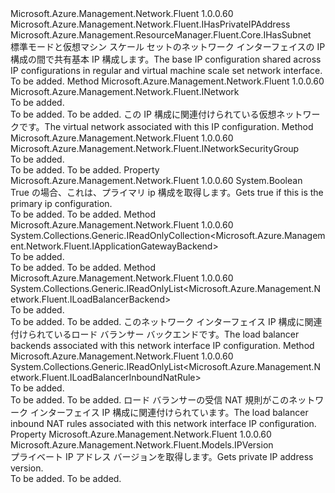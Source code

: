 <Type Name="INicIPConfigurationBase" FullName="Microsoft.Azure.Management.Network.Fluent.INicIPConfigurationBase">
  <TypeSignature Language="C#" Value="public interface INicIPConfigurationBase : Microsoft.Azure.Management.Network.Fluent.IHasPrivateIPAddress, Microsoft.Azure.Management.ResourceManager.Fluent.Core.IHasSubnet" />
  <TypeSignature Language="ILAsm" Value=".class public interface auto ansi abstract INicIPConfigurationBase implements class Microsoft.Azure.Management.Network.Fluent.IHasPrivateIPAddress, class Microsoft.Azure.Management.ResourceManager.Fluent.Core.IHasSubnet" />
  <TypeSignature Language="DocId" Value="T:Microsoft.Azure.Management.Network.Fluent.INicIPConfigurationBase" />
  <TypeSignature Language="VB.NET" Value="Public Interface INicIPConfigurationBase&#xA;Implements IHasPrivateIPAddress, IHasSubnet" />
  <TypeSignature Language="F#" Value="type INicIPConfigurationBase = interface&#xA;    interface IHasSubnet&#xA;    interface IHasPrivateIPAddress" />
  <AssemblyInfo>
    <AssemblyName>Microsoft.Azure.Management.Network.Fluent</AssemblyName>
    <AssemblyVersion>1.0.0.60</AssemblyVersion>
  </AssemblyInfo>
  <Interfaces>
    <Interface>
      <InterfaceName>Microsoft.Azure.Management.Network.Fluent.IHasPrivateIPAddress</InterfaceName>
    </Interface>
    <Interface>
      <InterfaceName>Microsoft.Azure.Management.ResourceManager.Fluent.Core.IHasSubnet</InterfaceName>
    </Interface>
  </Interfaces>
  <Docs>
    <summary>
            <span data-ttu-id="72116-101">標準モードと仮想マシン スケール セットのネットワーク インターフェイスの IP 構成の間で共有基本 IP 構成します。</span><span class="sxs-lookup"><span data-stu-id="72116-101">The base IP configuration shared across IP configurations in regular and virtual machine scale set network interface.</span></span>
            </summary>
    <remarks>To be added.</remarks>
  </Docs>
  <Members>
    <Member MemberName="GetNetwork">
      <MemberSignature Language="C#" Value="public Microsoft.Azure.Management.Network.Fluent.INetwork GetNetwork ();" />
      <MemberSignature Language="ILAsm" Value=".method public hidebysig newslot virtual instance class Microsoft.Azure.Management.Network.Fluent.INetwork GetNetwork() cil managed" />
      <MemberSignature Language="DocId" Value="M:Microsoft.Azure.Management.Network.Fluent.INicIPConfigurationBase.GetNetwork" />
      <MemberSignature Language="VB.NET" Value="Public Function GetNetwork () As INetwork" />
      <MemberSignature Language="F#" Value="abstract member GetNetwork : unit -&gt; Microsoft.Azure.Management.Network.Fluent.INetwork" Usage="iNicIPConfigurationBase.GetNetwork " />
      <MemberType>Method</MemberType>
      <AssemblyInfo>
        <AssemblyName>Microsoft.Azure.Management.Network.Fluent</AssemblyName>
        <AssemblyVersion>1.0.0.60</AssemblyVersion>
      </AssemblyInfo>
      <ReturnValue>
        <ReturnType>Microsoft.Azure.Management.Network.Fluent.INetwork</ReturnType>
      </ReturnValue>
      <Parameters />
      <Docs>
        <summary>To be added.</summary>
        <returns>To be added.</returns>
        <remarks>To be added.</remarks>
        <return><span data-ttu-id="72116-102">この IP 構成に関連付けられている仮想ネットワークです。</span><span class="sxs-lookup"><span data-stu-id="72116-102">The virtual network associated with this IP configuration.</span></span></return>
      </Docs>
    </Member>
    <Member MemberName="GetNetworkSecurityGroup">
      <MemberSignature Language="C#" Value="public Microsoft.Azure.Management.Network.Fluent.INetworkSecurityGroup GetNetworkSecurityGroup ();" />
      <MemberSignature Language="ILAsm" Value=".method public hidebysig newslot virtual instance class Microsoft.Azure.Management.Network.Fluent.INetworkSecurityGroup GetNetworkSecurityGroup() cil managed" />
      <MemberSignature Language="DocId" Value="M:Microsoft.Azure.Management.Network.Fluent.INicIPConfigurationBase.GetNetworkSecurityGroup" />
      <MemberSignature Language="VB.NET" Value="Public Function GetNetworkSecurityGroup () As INetworkSecurityGroup" />
      <MemberSignature Language="F#" Value="abstract member GetNetworkSecurityGroup : unit -&gt; Microsoft.Azure.Management.Network.Fluent.INetworkSecurityGroup" Usage="iNicIPConfigurationBase.GetNetworkSecurityGroup " />
      <MemberType>Method</MemberType>
      <AssemblyInfo>
        <AssemblyName>Microsoft.Azure.Management.Network.Fluent</AssemblyName>
        <AssemblyVersion>1.0.0.60</AssemblyVersion>
      </AssemblyInfo>
      <ReturnValue>
        <ReturnType>Microsoft.Azure.Management.Network.Fluent.INetworkSecurityGroup</ReturnType>
      </ReturnValue>
      <Parameters />
      <Docs>
        <summary>To be added.</summary>
        <returns>To be added.</returns>
        <remarks>To be added.</remarks>
      </Docs>
    </Member>
    <Member MemberName="IsPrimary">
      <MemberSignature Language="C#" Value="public bool IsPrimary { get; }" />
      <MemberSignature Language="ILAsm" Value=".property instance bool IsPrimary" />
      <MemberSignature Language="DocId" Value="P:Microsoft.Azure.Management.Network.Fluent.INicIPConfigurationBase.IsPrimary" />
      <MemberSignature Language="VB.NET" Value="Public ReadOnly Property IsPrimary As Boolean" />
      <MemberSignature Language="F#" Value="member this.IsPrimary : bool" Usage="Microsoft.Azure.Management.Network.Fluent.INicIPConfigurationBase.IsPrimary" />
      <MemberType>Property</MemberType>
      <AssemblyInfo>
        <AssemblyName>Microsoft.Azure.Management.Network.Fluent</AssemblyName>
        <AssemblyVersion>1.0.0.60</AssemblyVersion>
      </AssemblyInfo>
      <ReturnValue>
        <ReturnType>System.Boolean</ReturnType>
      </ReturnValue>
      <Docs>
        <summary>
            <span data-ttu-id="72116-103">True の場合、これは、プライマリ ip 構成を取得します。</span><span class="sxs-lookup"><span data-stu-id="72116-103">Gets true if this is the primary ip configuration.</span></span>
            </summary>
        <value>To be added.</value>
        <remarks>To be added.</remarks>
      </Docs>
    </Member>
    <Member MemberName="ListAssociatedApplicationGatewayBackends">
      <MemberSignature Language="C#" Value="public System.Collections.Generic.IReadOnlyCollection&lt;Microsoft.Azure.Management.Network.Fluent.IApplicationGatewayBackend&gt; ListAssociatedApplicationGatewayBackends ();" />
      <MemberSignature Language="ILAsm" Value=".method public hidebysig newslot virtual instance class System.Collections.Generic.IReadOnlyCollection`1&lt;class Microsoft.Azure.Management.Network.Fluent.IApplicationGatewayBackend&gt; ListAssociatedApplicationGatewayBackends() cil managed" />
      <MemberSignature Language="DocId" Value="M:Microsoft.Azure.Management.Network.Fluent.INicIPConfigurationBase.ListAssociatedApplicationGatewayBackends" />
      <MemberSignature Language="VB.NET" Value="Public Function ListAssociatedApplicationGatewayBackends () As IReadOnlyCollection(Of IApplicationGatewayBackend)" />
      <MemberSignature Language="F#" Value="abstract member ListAssociatedApplicationGatewayBackends : unit -&gt; System.Collections.Generic.IReadOnlyCollection&lt;Microsoft.Azure.Management.Network.Fluent.IApplicationGatewayBackend&gt;" Usage="iNicIPConfigurationBase.ListAssociatedApplicationGatewayBackends " />
      <MemberType>Method</MemberType>
      <AssemblyInfo>
        <AssemblyName>Microsoft.Azure.Management.Network.Fluent</AssemblyName>
        <AssemblyVersion>1.0.0.60</AssemblyVersion>
      </AssemblyInfo>
      <ReturnValue>
        <ReturnType>System.Collections.Generic.IReadOnlyCollection&lt;Microsoft.Azure.Management.Network.Fluent.IApplicationGatewayBackend&gt;</ReturnType>
      </ReturnValue>
      <Parameters />
      <Docs>
        <summary>To be added.</summary>
        <returns>To be added.</returns>
        <remarks>To be added.</remarks>
      </Docs>
    </Member>
    <Member MemberName="ListAssociatedLoadBalancerBackends">
      <MemberSignature Language="C#" Value="public System.Collections.Generic.IReadOnlyList&lt;Microsoft.Azure.Management.Network.Fluent.ILoadBalancerBackend&gt; ListAssociatedLoadBalancerBackends ();" />
      <MemberSignature Language="ILAsm" Value=".method public hidebysig newslot virtual instance class System.Collections.Generic.IReadOnlyList`1&lt;class Microsoft.Azure.Management.Network.Fluent.ILoadBalancerBackend&gt; ListAssociatedLoadBalancerBackends() cil managed" />
      <MemberSignature Language="DocId" Value="M:Microsoft.Azure.Management.Network.Fluent.INicIPConfigurationBase.ListAssociatedLoadBalancerBackends" />
      <MemberSignature Language="VB.NET" Value="Public Function ListAssociatedLoadBalancerBackends () As IReadOnlyList(Of ILoadBalancerBackend)" />
      <MemberSignature Language="F#" Value="abstract member ListAssociatedLoadBalancerBackends : unit -&gt; System.Collections.Generic.IReadOnlyList&lt;Microsoft.Azure.Management.Network.Fluent.ILoadBalancerBackend&gt;" Usage="iNicIPConfigurationBase.ListAssociatedLoadBalancerBackends " />
      <MemberType>Method</MemberType>
      <AssemblyInfo>
        <AssemblyName>Microsoft.Azure.Management.Network.Fluent</AssemblyName>
        <AssemblyVersion>1.0.0.60</AssemblyVersion>
      </AssemblyInfo>
      <ReturnValue>
        <ReturnType>System.Collections.Generic.IReadOnlyList&lt;Microsoft.Azure.Management.Network.Fluent.ILoadBalancerBackend&gt;</ReturnType>
      </ReturnValue>
      <Parameters />
      <Docs>
        <summary>To be added.</summary>
        <returns>To be added.</returns>
        <remarks>To be added.</remarks>
        <return><span data-ttu-id="72116-104">このネットワーク インターフェイス IP 構成に関連付けられているロード バランサー バックエンドです。</span><span class="sxs-lookup"><span data-stu-id="72116-104">The load balancer backends associated with this network interface IP configuration.</span></span></return>
      </Docs>
    </Member>
    <Member MemberName="ListAssociatedLoadBalancerInboundNatRules">
      <MemberSignature Language="C#" Value="public System.Collections.Generic.IReadOnlyList&lt;Microsoft.Azure.Management.Network.Fluent.ILoadBalancerInboundNatRule&gt; ListAssociatedLoadBalancerInboundNatRules ();" />
      <MemberSignature Language="ILAsm" Value=".method public hidebysig newslot virtual instance class System.Collections.Generic.IReadOnlyList`1&lt;class Microsoft.Azure.Management.Network.Fluent.ILoadBalancerInboundNatRule&gt; ListAssociatedLoadBalancerInboundNatRules() cil managed" />
      <MemberSignature Language="DocId" Value="M:Microsoft.Azure.Management.Network.Fluent.INicIPConfigurationBase.ListAssociatedLoadBalancerInboundNatRules" />
      <MemberSignature Language="VB.NET" Value="Public Function ListAssociatedLoadBalancerInboundNatRules () As IReadOnlyList(Of ILoadBalancerInboundNatRule)" />
      <MemberSignature Language="F#" Value="abstract member ListAssociatedLoadBalancerInboundNatRules : unit -&gt; System.Collections.Generic.IReadOnlyList&lt;Microsoft.Azure.Management.Network.Fluent.ILoadBalancerInboundNatRule&gt;" Usage="iNicIPConfigurationBase.ListAssociatedLoadBalancerInboundNatRules " />
      <MemberType>Method</MemberType>
      <AssemblyInfo>
        <AssemblyName>Microsoft.Azure.Management.Network.Fluent</AssemblyName>
        <AssemblyVersion>1.0.0.60</AssemblyVersion>
      </AssemblyInfo>
      <ReturnValue>
        <ReturnType>System.Collections.Generic.IReadOnlyList&lt;Microsoft.Azure.Management.Network.Fluent.ILoadBalancerInboundNatRule&gt;</ReturnType>
      </ReturnValue>
      <Parameters />
      <Docs>
        <summary>To be added.</summary>
        <returns>To be added.</returns>
        <remarks>To be added.</remarks>
        <return><span data-ttu-id="72116-105">ロード バランサーの受信 NAT 規則がこのネットワーク インターフェイス IP 構成に関連付けられています。</span><span class="sxs-lookup"><span data-stu-id="72116-105">The load balancer inbound NAT rules associated with this network interface IP configuration.</span></span></return>
      </Docs>
    </Member>
    <Member MemberName="PrivateIPAddressVersion">
      <MemberSignature Language="C#" Value="public Microsoft.Azure.Management.Network.Fluent.Models.IPVersion PrivateIPAddressVersion { get; }" />
      <MemberSignature Language="ILAsm" Value=".property instance class Microsoft.Azure.Management.Network.Fluent.Models.IPVersion PrivateIPAddressVersion" />
      <MemberSignature Language="DocId" Value="P:Microsoft.Azure.Management.Network.Fluent.INicIPConfigurationBase.PrivateIPAddressVersion" />
      <MemberSignature Language="VB.NET" Value="Public ReadOnly Property PrivateIPAddressVersion As IPVersion" />
      <MemberSignature Language="F#" Value="member this.PrivateIPAddressVersion : Microsoft.Azure.Management.Network.Fluent.Models.IPVersion" Usage="Microsoft.Azure.Management.Network.Fluent.INicIPConfigurationBase.PrivateIPAddressVersion" />
      <MemberType>Property</MemberType>
      <AssemblyInfo>
        <AssemblyName>Microsoft.Azure.Management.Network.Fluent</AssemblyName>
        <AssemblyVersion>1.0.0.60</AssemblyVersion>
      </AssemblyInfo>
      <ReturnValue>
        <ReturnType>Microsoft.Azure.Management.Network.Fluent.Models.IPVersion</ReturnType>
      </ReturnValue>
      <Docs>
        <summary>
            <span data-ttu-id="72116-106">プライベート IP アドレス バージョンを取得します。</span><span class="sxs-lookup"><span data-stu-id="72116-106">Gets private IP address version.</span></span>
            </summary>
        <value>To be added.</value>
        <remarks>To be added.</remarks>
      </Docs>
    </Member>
  </Members>
</Type>
